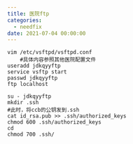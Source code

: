 ```yaml
---
title: 医院ftp
categories:
  - needfix
date: 2021-07-04 00:00:00
---
```

    vim /etc/vsftpd/vsftpd.conf
        #具体内容参照其他医院配置文件
    useradd jdkqyyftp
    service vsftp start
    passwd jdkqyyftp
    ftp localhost
    
    su - jdkqyyftp
    mkdir .ssh
    #此时，将ccb的公钥发到.ssh
    cat id_rsa.pub >> .ssh/authorized_keys
    chmod 600 .ssh/authorized_keys
    cd
    chmod 700 .ssh/